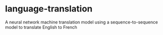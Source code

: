 # language-translation
A neural network machine translation model using a sequence-to-sequence model to translate English to French
